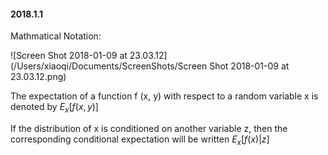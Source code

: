 #### 2018.1.1

Mathmatical Notation:

![Screen Shot 2018-01-09 at 23.03.12](/Users/xiaoqi/Documents/ScreenShots/Screen Shot 2018-01-09 at 23.03.12.png)

The expectation of a function f (x, y) with respect to a random variable x is denoted by $E_x[f(x,y)]$

If the distribution of x is conditioned on another variable z, then the corresponding conditional expectation will be written $E_x[f(x)|z]$

